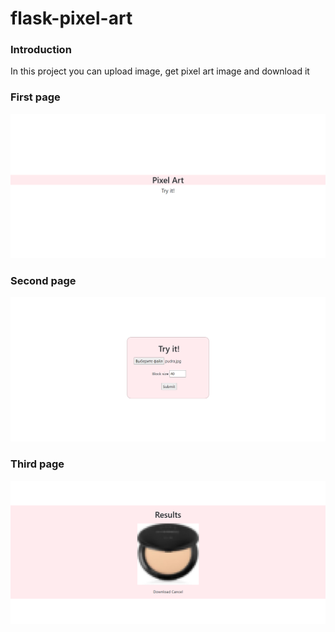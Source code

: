 # flask-pixel-art

### Introduction
In this project you can upload image, get pixel art image and download it

### First page

![Fisrt](./screenshots/first.png) 


### Second page

![Second](./screenshots/second.png) 


### Third page

![Third](./screenshots/third.png) 
